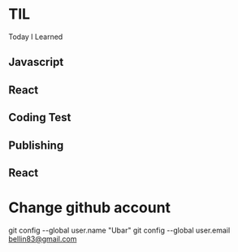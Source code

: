 # TIL
Today I Learned

## Javascript
## React
## Coding Test
## Publishing
## React

# Change github account
git config --global user.name "Ubar"
git config --global user.email bellin83@gmail.com
